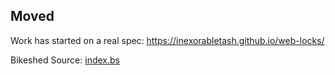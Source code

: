 ## Moved ##

Work has started on a real spec: https://inexorabletash.github.io/web-locks/

Bikeshed Source: [index.bs](index.bs)
